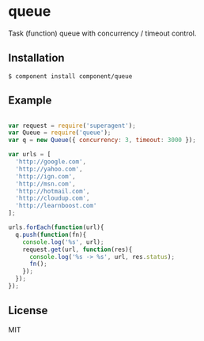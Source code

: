 
# queue

  Task (function) queue with concurrency / timeout control.

## Installation

    $ component install component/queue

## Example

```js

var request = require('superagent');
var Queue = require('queue');
var q = new Queue({ concurrency: 3, timeout: 3000 });

var urls = [
  'http://google.com',
  'http://yahoo.com',
  'http://ign.com',
  'http://msn.com',
  'http://hotmail.com',
  'http://cloudup.com',
  'http://learnboost.com'
];

urls.forEach(function(url){
  q.push(function(fn){
    console.log('%s', url);
    request.get(url, function(res){
      console.log('%s -> %s', url, res.status);
      fn();
    });
  });
});
```

## License

  MIT
